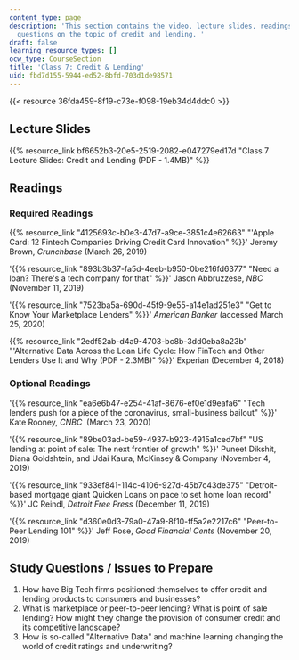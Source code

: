 ```yaml
---
content_type: page
description: 'This section contains the video, lecture slides, readings, and study
  questions on the topic of credit and lending. '
draft: false
learning_resource_types: []
ocw_type: CourseSection
title: 'Class 7: Credit & Lending'
uid: fbd7d155-5944-ed52-8bfd-703d1de98571
---
```

{{< resource 36fda459-8f19-c73e-f098-19eb34d4ddc0 >}}

## Lecture Slides

{{% resource_link bf6652b3-20e5-2519-2082-e047279ed17d "Class 7 Lecture Slides: Credit and Lending (PDF - 1.4MB)" %}}

## Readings

### Required Readings

{{% resource_link "4125693c-b0e3-47d7-a9ce-3851c4e62663" "'Apple Card: 12 Fintech Companies Driving Credit Card Innovation" %}}' Jeremy Brown, _Crunchbase_ (March 26, 2019)

'{{% resource_link "893b3b37-fa5d-4eeb-b950-0be216fd6377" "Need a loan? There's a tech company for that" %}}' Jason Abbruzzese, _NBC_ (November 11, 2019)

'{{% resource_link "7523ba5a-690d-45f9-9e55-a14e1ad251e3" "Get to Know Your Marketplace Lenders" %}}' _American Banker_ (accessed March 25, 2020)

{{% resource_link "2edf52ab-d4a9-4703-bc8b-3dd0eba8a23b" "'Alternative Data Across the Loan Life Cycle: How FinTech and Other Lenders Use It and Why (PDF - 2.3MB)" %}}' Experian (December 4, 2018)

### Optional Readings

'{{% resource_link "ea6e6b47-e254-41af-8676-ef0e1d9eafa6" "Tech lenders push for a piece of the coronavirus, small-business bailout" %}}' Kate Rooney, _CNBC_  (March 23, 2020)

'{{% resource_link "89be03ad-be59-4937-b923-4915a1ced7bf" "US lending at point of sale: The next frontier of growth" %}}' Puneet Dikshit, Diana Goldshtein, and Udai Kaura, McKinsey & Company (November 4, 2019)

'{{% resource_link "933ef841-114c-4106-927d-45b7c43de375" "Detroit-based mortgage giant Quicken Loans on pace to set home loan record" %}}' JC Reindl, _Detroit Free Press_ (December 11, 2019)

'{{% resource_link "d360e0d3-79a0-47a9-8f10-ff5a2e2217c6" "Peer-to-Peer Lending 101" %}}' Jeff Rose, _Good Financial Cents_ (November 20, 2019)

## Study Questions / Issues to Prepare

1. How have Big Tech firms positioned themselves to offer credit and lending products to consumers and businesses?
2. What is marketplace or peer-to-peer lending? What is point of sale lending? How might they change the provision of consumer credit and its competitive landscape?
3. How is so-called "Alternative Data" and machine learning changing the world of credit ratings and underwriting?